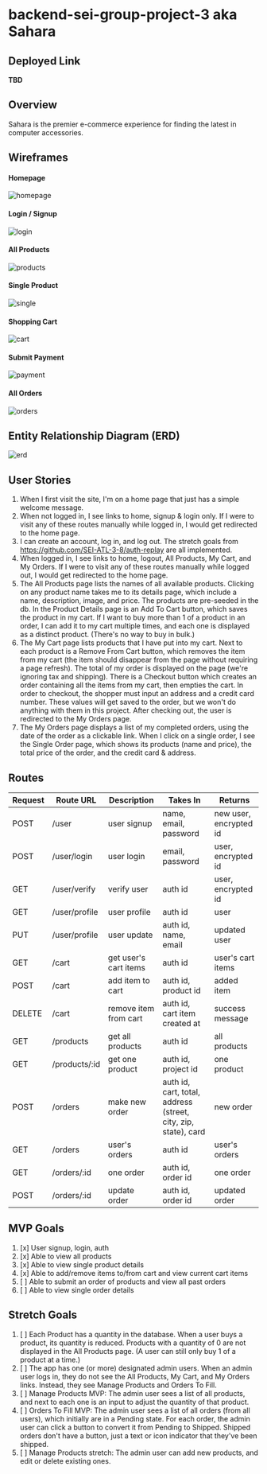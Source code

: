 # backend-sei-group-project-3 aka Sahara
## Deployed Link
**TBD**

## Overview
Sahara is the premier e-commerce experience for finding the latest in computer accessories.


## Wireframes
#### Homepage
![homepage](./wireframes/wireframe-1.png)
#### Login / Signup
![login](./wireframes/wireframe-2.png)
#### All Products
![products](./wireframes/wireframe-3.png)
#### Single Product
![single](./wireframes/wireframe-4.png)
#### Shopping Cart
![cart](./wireframes/wireframe-5.png)
#### Submit Payment
![payment](./wireframes/wireframe-6.png)
#### All Orders
![orders](./wireframes/wireframe-7.png)

## Entity Relationship Diagram (ERD)
![erd](https://i.imgur.com/HBQ4K3O.png)

## User Stories
1. When I first visit the site, I'm on a home page that just has a simple welcome message.
1. When not logged in, I see links to home, signup & login only. If I were to visit any of these routes manually while logged in, I would get redirected to the home page.
1. I can create an account, log in, and log out. The stretch goals from https://github.com/SEI-ATL-3-8/auth-replay are all implemented.
1. When logged in, I see links to home, logout, All Products, My Cart, and My Orders. If I were to visit any of these routes manually while logged out, I would get redirected to the home page.
1. The All Products page lists the names of all available products. Clicking on any product name takes me to its details page, which include a name, description, image, and price. The products are pre-seeded in the db. In the Product Details page is an Add To Cart button, which saves the product in my cart. If I want to buy more than 1 of a product in an order, I can add it to my cart multiple times, and each one is displayed as a distinct product. (There's no way to buy in bulk.)
1. The My Cart page lists products that I have put into my cart. Next to each product is a Remove From Cart button, which removes the item from my cart (the item should disappear from the page without requiring a page refresh). The total of my order is displayed on the page (we're ignoring tax and shipping). There is a Checkout button which creates an order containing all the items from my cart, then empties the cart. In order to checkout, the shopper must input an address and a credit card number. These values will get saved to the order, but we won't do anything with them in this project. After checking out, the user is redirected to the My Orders page.
1. The My Orders page displays a list of my completed orders, using the date of the order as a clickable link. When I click on a single order, I see the Single Order page, which shows its products (name and price), the total price of the order, and the credit card & address.

## Routes
| Request   | Route URL  | Description  | Takes In  | Returns
| --------- | --------- | ------------- | ---------- | --------- |
|   POST    | /user    | user signup   | name, email, password | new user, encrypted id
|   POST    | /user/login | user login | email, password | user, encrypted id
|   GET     | /user/verify | verify user | auth id | user, encrypted id
|   GET     | /user/profile | user profile | auth id | user
|   PUT     | /user/profile | user update | auth id, name, email | updated user
|   GET     | /cart | get user's cart items | auth id | user's cart items
|   POST     | /cart | add item to cart | auth id, product id | added item
|   DELETE     | /cart | remove item from cart | auth id, cart item created at | success message
|   GET     | /products | get all products | auth id | all products
|   GET     | /products/:id | get one product | auth id, project id | one product
|   POST     | /orders | make new order | auth id, cart, total, address (street, city, zip, state), card | new order
|   GET     | /orders | user's orders | auth id | user's orders
|   GET     | /orders/:id | one order | auth id, order id | one order
|   POST     | /orders/:id | update order | auth id, order id | updated order
    
## MVP Goals
1. [x] User signup, login, auth
1. [x] Able to view all products
1. [x] Able to view single product details
1. [x] Able to add/remove items to/from cart and view current cart items
1. [ ] Able to submit an order of products and view all past orders
1. [ ] Able to view single order details

## Stretch Goals
1. [ ] Each Product has a quantity in the database. When a user buys a product, its quantity is reduced. Products with a quantity of 0 are not displayed in the All Products page. (A user can still only buy 1 of a product at a time.)
1. [ ] The app has one (or more) designated admin users. When an admin user logs in, they do not see the All Products, My Cart, and My Orders links. Instead, they see Manage Products and Orders To Fill.
1. [ ] Manage Products MVP: The admin user sees a list of all products, and next to each one is an input to adjust the quantity of that product.
1. [ ] Orders To Fill MVP: The admin user sees a list of all orders (from all users), which initially are in a Pending state. For each order, the admin user can click a button to convert it from Pending to Shipped. Shipped orders don't have a button, just a text or icon indicator that they've been shipped.
1. [ ] Manage Products stretch: The admin user can add new products, and edit or delete existing ones.

